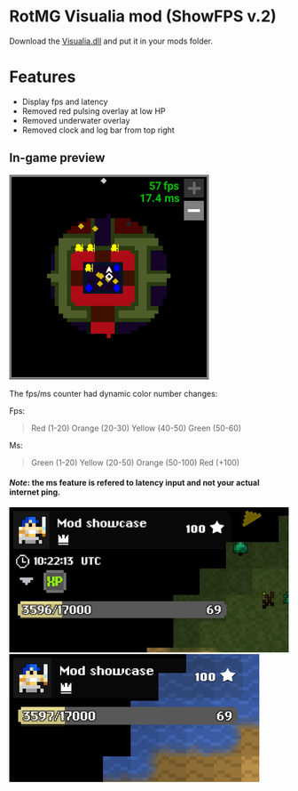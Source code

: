 # RotMG Visualia mod (ShowFPS v.2)
Download the [Visualia.dll](https://github.com/orba-rotmg/ShowFPS/blob/main/visualia.dll) and put it in your mods folder.
# Features
- Display fps and latency
- Removed red pulsing overlay at low HP
- Removed underwater overlay
- Removed clock and log bar from top right
 
## In-game preview

![Preview](/fps.PNG )

The fps/ms counter had dynamic color number changes:

Fps:
>Red (1-20)
Orange (20-30)
Yellow (40-50)
Green (50-60)

Ms:
>Green (1-20)
Yellow (20-50)
Orange (50-100)
Red (+100)

#### *Note*: the ms feature is refered to latency input and not your actual internet ping.

![Before](/1.PNG )
![After](/2.PNG )
